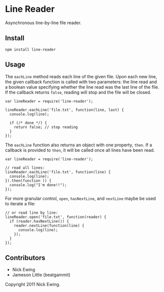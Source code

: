 Line Reader
===========

Asynchronous line-by-line file reader.

Install
-------

`npm install line-reader`

Usage
-----

The `eachLine` method reads each line of the given file.  Upon each new line,
the given callback function is called with two parameters: the line read and a
boolean value specifying whether the line read was the last line of the file.
If the callback returns `false`, reading will stop and the file will be closed.

    var lineReader = require('line-reader');
  
    lineReader.eachLine('file.txt', function(line, last) {
      console.log(line);
  
      if (/* done */) {
        return false; // stop reading
      }
    });


The `eachLine` function also returns an object with one property, `then`.  If a
callback is provided to `then`, it will be called once all lines have been read.

    var lineReader = require('line-reader');

    // read all lines:
    lineReader.eachLine('file.txt', function(line) {
      console.log(line);
    }).then(function () {
      console.log("I'm done!!");
    });


For more granular control, `open`, `hasNextLine`, and `nextLine` maybe be used
to iterate a file:

    // or read line by line:
    lineReader.open('file.txt', function(reader) {
      if (reader.hasNextLine()) {
        reader.nextLine(function(line) {
          console.log(line);
        });
      }
    });

Contributors
------------

* Nick Ewing
* Jameson Little (beatgammit)

Copyright 2011 Nick Ewing.
